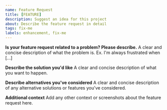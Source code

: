 ```yaml
---
name: Feature Request
title: [FEATURE] 
description: Suggest an idea for this project
about: Describe the feature request in detail
tags: fix-me
labels: enhancement, fix-me
---
```


**Is your feature request related to a problem? Please describe.**
A clear and concise description of what the problem is. Ex. I'm always frustrated when [...]

**Describe the solution you'd like**
A clear and concise description of what you want to happen.

**Describe alternatives you've considered**
A clear and concise description of any alternative solutions or features you've considered.

**Additional context**
Add any other context or screenshots about the feature request here.
